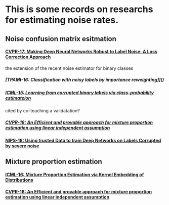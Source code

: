 # This is some records on researchs for estimating noise rates.

## Noise confusion matrix esitmation
#### [CVPR-17: Making Deep Neural Networks Robust to Label Noise: A Loss Correction Approach](https://arxiv.org/pdf/1609.03683.pdf)
 the extension of the recent noise estimator for binary classes
 ##### [TPAMI-16: Classification with noisy labels by importance reweighting]]()
 ##### [ICML-15: Learning from corrupted binary labels via class-probability estimateion]()

 cited by co-teaching a validatation? 
 ##### [CVPR-18: An Efficient and provable approach for mixture proportion estimation using linear independent assumption]()
 
#### [NIPS-18: Using trusted Data to train Deep Networks on Labels Corrupted by severe noise](http://papers.nips.cc/paper/8246-using-trusted-data-to-train-deep-networks-on-labels-corrupted-by-severe-noise.pdf)


## Mixture proportion estimation
#### [ICML-16: Mixture Proportion Estimation via Kernel Embedding of Distributions]()
#### [CVPR-18: An Efficient and provable approach for mixture proportion estimation using linear independent assumption]()
